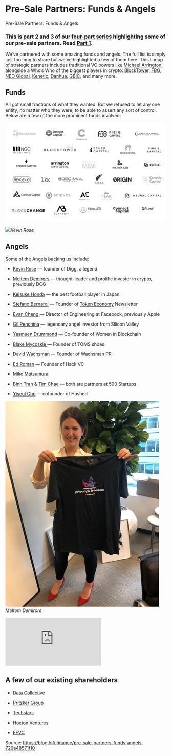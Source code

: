 
# Pre-Sale Partners: Funds & Angels

Pre-Sale Partners: Funds & Angels

### This is part 2 and 3 of our [four-part series](https://blog.mainframe.com/introducing-the-mainframe-pre-sale-partners-4b0b0bf74ac) highlighting some of our pre-sale partners. Read [Part 1](https://blog.mainframe.com/pre-sale-partners-media-personalities-f23e7549d932).

We’ve partnered with some amazing funds and angels. The full list is simply just too long to share but we’ve highlighted a few of them here. This lineup of strategic partners includes traditional VC powers like [Michael Arrington](http://arringtonxrpcapital.com/), alongside a Who’s Who of the biggest players in crypto: [BlockTower](https://blocktower.com/), [FBG](https://www.fbg.capital/), [NEO Global](http://ngc.fund/), [Kenetic](https://kenetic.capital/), [Danhua](http://danhuacap.com/), [GBIC](https://gbic.io/), and many more.

## Funds

All got small fractions of what they wanted. But we refused to let any one entity, no matter who they were, to be able to assert any sort of control. Below are a few of the more prominent funds involved.

![](../images/2018-07-02_pre-sale-partners-funds-angels/1_oiQ5heBNx3GeHrn9T0xd4A.png)

![](../images/2018-07-02_pre-sale-partners-funds-angels/1_N69Z-ml88lMlNDZxkoKUBA.jpeg)*Kevin Rose*

## Angels

Some of the Angels backing us include:

* [Kevin Rose](https://en.wikipedia.org/wiki/Kevin_Rose) — founder of Digg, a legend

* [Meltem Demirors ](https://twitter.com/Melt_Dem)— thought-leader and prolific investor in crypto, previously DCG

* [Keisuke Honda](https://en.wikipedia.org/wiki/Keisuke_Honda) — the best football player in Japan

* [Stefano Bernardi](https://twitter.com/stefanobernardi) — Founder of [Token Economy](https://tokeneconomy.co/) Newsletter

* [Evan Cheng ](https://www.linkedin.com/in/chengevan/)— Director of Engineering at Facebook, previously Apple

* [Gil Penchina](https://www.crunchbase.com/person/gil-penchina) — legendary angel investor from Silicon Valley

* [Yasmeen Drummond](https://www.linkedin.com/in/yasmeen-drummond-a69a0121/) — Co-founder of Women in Blockchain

* [Blake Mycoskie ](https://www.linkedin.com/in/blakemycoskie/)— Founder of TOMS shoes

* [David Wachsman](https://www.linkedin.com/in/david-wachsman-a3a84652/) — Founder of Wachsman PR

* [Ed Roman](https://www.linkedin.com/in/ed-roman-19686/) — Founder of Hack VC

* [Miko Matsumura](https://www.linkedin.com/in/mikomatsumura/)

* [Binh Tran](https://www.linkedin.com/in/binhqtran/) & [Tim Chae](https://www.linkedin.com/in/timchae/) — both are partners at 500 Startups

* [Yiseul Cho](https://www.linkedin.com/in/yiseulcho/) — cofounder of Hashed

![](../images/2018-07-02_pre-sale-partners-funds-angels/1_YhQ3Ngayh_uxPyMreBi4qQ.jpeg)*Meltem Demirors*

<iframe src="https://medium.com/media/be277eccf9518735108f965b95cd553d" frameborder=0></iframe>

## A few of our existing shareholders

* [Data Collective](https://www.dcvc.com/)

* [Pritzker Group](https://www.pritzkergroup.com/)

* [Techstars](https://www.techstars.com/)

* [Hoxton Ventures](https://www.hoxtonventures.com/)

* [FFVC](http://ffvc.com/)


Source: https://blog.hifi.finance/pre-sale-partners-funds-angels-729a48571f10

